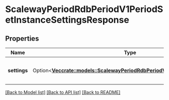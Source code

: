 # ScalewayPeriodRdbPeriodV1PeriodSetInstanceSettingsResponse

## Properties

Name | Type | Description | Notes
------------ | ------------- | ------------- | -------------
**settings** | Option<[**Vec<crate::models::ScalewayPeriodRdbPeriodV1PeriodInstanceSetting>**](scaleway.rdb.v1.InstanceSetting.md)> | Settings configured for a given instance | [optional]

[[Back to Model list]](../README.md#documentation-for-models) [[Back to API list]](../README.md#documentation-for-api-endpoints) [[Back to README]](../README.md)


